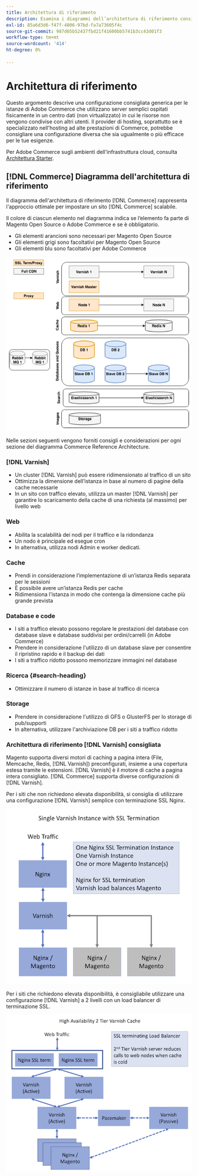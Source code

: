 ```yaml
---
title: Architettura di riferimento
description: Esamina i diagrammi dell’architettura di riferimento consigliata per le implementazioni di Adobe Commerce.
exl-id: 85a6d3d6-f47f-4806-97bd-fa7a73605f4c
source-git-commit: 987d65b52437fbd21f41600bb5741b3cc43d01f3
workflow-type: tm+mt
source-wordcount: '414'
ht-degree: 0%

---
```


# Architettura di riferimento

Questo argomento descrive una configurazione consigliata generica per le istanze di Adobe Commerce che utilizzano server semplici ospitati fisicamente in un centro dati (non virtualizzato) in cui le risorse non vengono condivise con altri utenti. Il provider di hosting, soprattutto se è specializzato nell&#39;hosting ad alte prestazioni di Commerce, potrebbe consigliare una configurazione diversa che sia ugualmente o più efficace per le tue esigenze.

Per Adobe Commerce sugli ambienti dell&#39;infrastruttura cloud, consulta [Architettura Starter](https://experienceleague.adobe.com/en/docs/commerce-cloud-service/user-guide/architecture/starter-architecture).

## [!DNL Commerce] Diagramma dell&#39;architettura di riferimento

Il diagramma dell&#39;architettura di riferimento [!DNL Commerce] rappresenta l&#39;approccio ottimale per impostare un sito [!DNL Commerce] scalabile.

Il colore di ciascun elemento nel diagramma indica se l’elemento fa parte di Magento Open Source o Adobe Commerce e se è obbligatorio.

* Gli elementi arancioni sono necessari per Magento Open Source
* Gli elementi grigi sono facoltativi per Magento Open Source
* Gli elementi blu sono facoltativi per Adobe Commerce

![Diagramma dell&#39;architettura di riferimento di Commerce](../assets/performance/images/ref-architecture-2.3.png)

Nelle sezioni seguenti vengono forniti consigli e considerazioni per ogni sezione del diagramma Commerce Reference Architecture.

### [!DNL Varnish]

* Un cluster [!DNL Varnish] può essere ridimensionato al traffico di un sito
* Ottimizza la dimensione dell’istanza in base al numero di pagine della cache necessarie
* In un sito con traffico elevato, utilizza un master [!DNL Varnish] per garantire lo scaricamento della cache di una richiesta (al massimo) per livello web

### Web

* Abilita la scalabilità dei nodi per il traffico e la ridondanza
* Un nodo è principale ed esegue cron
* In alternativa, utilizza nodi Admin e worker dedicati.

### Cache

* Prendi in considerazione l’implementazione di un’istanza Redis separata per le sessioni
* È possibile avere un’istanza Redis per cache
* Ridimensiona l’istanza in modo che contenga la dimensione cache più grande prevista

### Database e code

* I siti a traffico elevato possono regolare le prestazioni del database con database slave e database suddivisi per ordini/carrelli (in Adobe Commerce)
* Prendere in considerazione l&#39;utilizzo di un database slave per consentire il ripristino rapido e il backup dei dati
* I siti a traffico ridotto possono memorizzare immagini nel database

### Ricerca {#search-heading}

* Ottimizzare il numero di istanze in base al traffico di ricerca

### Storage

* Prendere in considerazione l&#39;utilizzo di GFS o GlusterFS per lo storage di pub/supporti
* In alternativa, utilizzare l&#39;archiviazione DB per i siti a traffico ridotto

### Architettura di riferimento [!DNL Varnish] consigliata

Magento supporta diversi motori di caching a pagina intera (File, Memcache, Redis, [!DNL Varnish]) preconfigurati, insieme a una copertura estesa tramite le estensioni. [!DNL Varnish] è il motore di cache a pagina intera consigliato.  [!DNL Commerce] supporta diverse configurazioni di [!DNL Varnish].

Per i siti che non richiedono elevata disponibilità, si consiglia di utilizzare una configurazione [!DNL Varnish] semplice con terminazione SSL Nginx.

![Configurazione [!DNL Varnish] semplice con terminazione SSL](../assets/performance/images/single-varnish-with-ssl-termination.png)

Per i siti che richiedono elevata disponibilità, è consigliabile utilizzare una configurazione [!DNL Varnish] a 2 livelli con un load balancer di terminazione SSL.

![Configurazione a due livelli di elevata disponibilità [!DNL Varnish] con SSL che termina il load balancer](../assets/performance/images/ha-2-tier-varnish-with-ssl-term-load-balancer.png)

